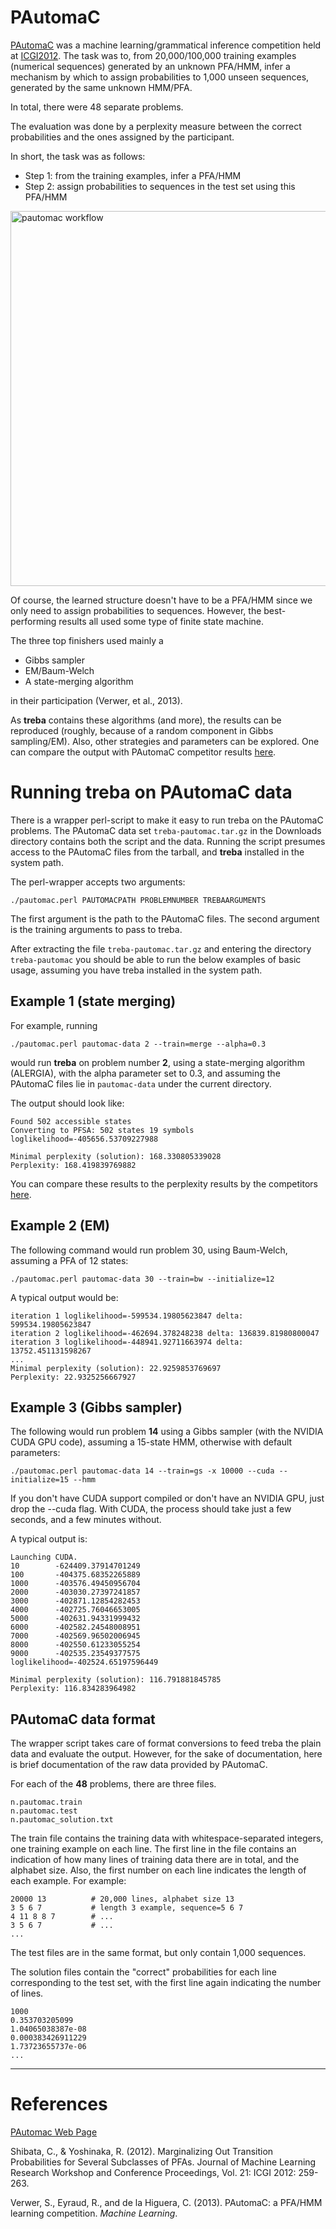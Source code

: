 # PAutomaC #

[PAutomaC](http://ai.cs.umbc.edu/icgi2012/challenge/Pautomac/) was a machine learning/grammatical inference competition held at [ICGI2012](http://grammarlearning.org). The task was to, from 20,000/100,000 training examples (numerical sequences) generated by an unknown PFA/HMM, infer a mechanism by which to assign probabilities to 1,000 unseen sequences, generated by the same unknown HMM/PFA.

In total, there were 48 separate problems.

The evaluation was done by a perplexity measure between the correct probabilities and the ones assigned by the participant.

In short, the task was as follows:

  * Step 1: from the training examples, infer a PFA/HMM
  * Step 2: assign probabilities to sequences in the test set using this PFA/HMM

<img src='http://treba.googlecode.com/svn/wiki/pautomacexample.png' alt='pautomac workflow' width='600px' />

Of course, the learned structure doesn't have to be a PFA/HMM since we only need to assign probabilities to sequences. However, the best-performing results all used some type of finite state machine.

The three top finishers used mainly a

  * Gibbs sampler
  * EM/Baum-Welch
  * A state-merging algorithm

in their participation (Verwer, et al., 2013).

As **treba** contains these algorithms (and more), the results can be reproduced (roughly, because of a random component in Gibbs sampling/EM). Also, other strategies and parameters can be explored. One can compare the output with PAutomaC competitor results [here](http://ai.cs.umbc.edu/icgi2012/challenge/Pautomac/results.php.htm).

# Running treba on PAutomaC data #

There is a wrapper perl-script to make it easy to run treba on the PAutomaC problems.  The PAutomaC data set `treba-pautomac.tar.gz` in the Downloads directory contains both the script and the data. Running the script presumes access to the PAutomaC files from the tarball, and **treba** installed in the system path.

The perl-wrapper accepts two arguments:

```
./pautomac.perl PAUTOMACPATH PROBLEMNUMBER TREBAARGUMENTS
```

The first argument is the path to the PAutomaC files. The second argument is the training arguments to pass to treba.

After extracting the file `treba-pautomac.tar.gz` and entering the directory `treba-pautomac` you should be able to run the below examples of basic usage, assuming you have treba installed in the system path.

## Example 1 (state merging) ##

For example, running

```
./pautomac.perl pautomac-data 2 --train=merge --alpha=0.3
```

would run **treba** on problem number **2**, using a state-merging algorithm (ALERGIA), with the alpha parameter set to 0.3, and assuming the PAutomaC files lie in `pautomac-data` under the current directory.

The output should look like:

```
Found 502 accessible states
Converting to PFSA: 502 states 19 symbols
loglikelihood=-405656.53709227988

Minimal perplexity (solution): 168.330805339028
Perplexity: 168.419839769882
```

You can compare these results to the perplexity results by the competitors [here](http://ai.cs.umbc.edu/icgi2012/challenge/Pautomac/results.php.htm).

## Example 2 (EM) ##

The following command would run problem 30, using Baum-Welch, assuming a PFA of 12 states:

```
./pautomac.perl pautomac-data 30 --train=bw --initialize=12
```

A typical output would be:

```
iteration 1 loglikelihood=-599534.19805623847 delta: 599534.19805623847
iteration 2 loglikelihood=-462694.378248238 delta: 136839.81980800047
iteration 3 loglikelihood=-448941.92711663974 delta: 13752.451131598267
...
Minimal perplexity (solution): 22.9259853769697
Perplexity: 22.9325256667927
```

## Example 3 (Gibbs sampler) ##

The following would run problem **14** using a Gibbs sampler (with the NVIDIA CUDA GPU code), assuming a 15-state HMM, otherwise with default parameters:

```
./pautomac.perl pautomac-data 14 --train=gs -x 10000 --cuda --initialize=15 --hmm
```

If you don't have CUDA support compiled or don't have an NVIDIA GPU, just drop the --cuda flag. With CUDA, the process should take just a few seconds, and a few minutes without.

A typical output is:

```
Launching CUDA.
10        -624409.37914701249
100       -404375.68352265889
1000      -403576.49450956704
2000      -403030.27397241857
3000      -402871.12854282453
4000      -402725.76046653005
5000      -402631.94331999432
6000      -402582.24548008951
7000      -402569.96502006945
8000      -402550.61233055254
9000      -402535.23549377575
loglikelihood=-402524.65197596449

Minimal perplexity (solution): 116.791881845785
Perplexity: 116.834283964982
```

## PAutomaC data format ##

The wrapper script takes care of format conversions to feed treba the plain data and evaluate the output. However, for the sake of documentation, here is brief documentation of the raw data provided by PAutomaC.

For each of the **48** problems, there are three files.

```
n.pautomac.train
n.pautomac.test
n.pautomac_solution.txt
```

The train file contains the training data with whitespace-separated integers, one training example on each line. The first line in the file contains an indication of how many lines of training data there are in total, and the alphabet size. Also, the first number on each line indicates the length of each example. For example:

```
20000 13          # 20,000 lines, alphabet size 13
3 5 6 7           # length 3 example, sequence=5 6 7
4 11 8 8 7        # ...
3 5 6 7           # ...
...
```

The test files are in the same format, but only contain 1,000 sequences.

The solution files contain the "correct" probabilities for each line corresponding to the test set, with the first line again indicating the number of lines.

```
1000
0.353703205099
1.04065038387e-08
0.000383426911229
1.73723655737e-06
...
```


---


# References #

[PAutomac Web Page](http://ai.cs.umbc.edu/icgi2012/challenge/Pautomac/results.php.htm)

Shibata, C., & Yoshinaka, R. (2012). Marginalizing Out Transition Probabilities for Several Subclasses of PFAs. Journal of Machine Learning Research Workshop and Conference Proceedings, Vol. 21: ICGI 2012: 259-263.

Verwer, S., Eyraud, R., and de la Higuera, C. (2013). PAutomaC: a PFA/HMM learning competition. _Machine Learning_.